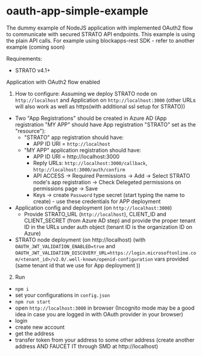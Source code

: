 # oauth-app-simple-example
The dummy example of NodeJS application with implemented OAuth2 flow to communicate with secured STRATO API endpoints. This example is using the plain API calls. For example using blockapps-rest SDK - refer to another example (coming soon)

Requirements: 
  - STRATO v4.1+

Application with OAuth2 flow enabled

1. How to configure:
  Assuming we deploy STRATO node on `http://localhost` and Application on `http://localhost:3000` (other URLs will also work as well as https(with additional ssl setup for STRATO))
  - Two "App Registrations" should be created in Azure AD (App registration "MY APP" should have App registration "STRATO" set as the "resource"):
    - "STRATO" app registration should have:
      - APP ID URI = `http://localhost`
    - "MY APP" application registration should have:
      - APP ID URI = http://localhost:3000
      - Reply URLs: `http://localhost:3000/callback`, `http://localhost:3000/auth/confirm`
      - API ACCESS -> Required Permissions -> Add -> Select STRATO node's app registration -> Check Delegeted permissions on permissions page -> Save
      - Keys -> create `Password` type secret (start typing the name to create) - use these credentials for APP deployment
  - Application config and deployment (on `http://localhost:3000`)
    - Provide STRATO_URL (`http://localhost`), CLIENT_ID and CLIENT_SECRET (from Azure AD step) and provide the proper tenant ID in the URLs under auth object (tenant ID is the organization ID on Azure)
  - STRATO node deployment (on http://localhost) (with `OAUTH_JWT_VALIDATION_ENABLED=true` and `OAUTH_JWT_VALIDATION_DISCOVERY_URL=https://login.microsoftonline.com/<tenant_id>/v2.0/.well-known/openid-configuration` vars provided (same tenant id that we use for App deployment ))

2. Run
  - `npm i`
  - set your configurations in `config.json`
  - `npm run start`
  - open `http://localhost:3000` in browser (Incognito mode may be a good idea in case you are logged in with OAuth provider in your browser)
  - login
  - create new account
  - get the address
  - transfer token from your address to some other address (create another address AND FAUCET IT through SMD at http://localhost)
